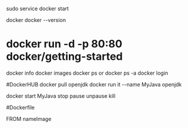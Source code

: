 sudo service docker start

docker
docker --version


# docker run -d -p 80:80 docker/getting-started

docker info
docker images
docker ps or docker ps -a
docker login


#DockerHUB
docker pull openjdk
docker run it --name MyJava openjdk

docker start MyJava
stop pause unpause kill

#Dockerfile

FROM nameImage

